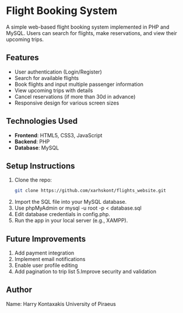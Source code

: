 # Flight Booking System
A simple web-based flight booking system implemented in PHP and MySQL. Users can search for flights, make reservations, and view their upcoming trips.

## Features
- User authentication (Login/Register)
- Search for available flights
- Book flights and input multiple passenger information
- View upcoming trips with details
- Cancel reservations (if more than 30d in advance)
- Responsive design for various screen sizes

## Technologies Used
- **Frontend**: HTML5, CSS3, JavaScript
- **Backend**: PHP
- **Database**: MySQL

## Setup Instructions
1. Clone the repo:
   ```bash
   git clone https://github.com/xarhskont/flights_website.git
2. Import the SQL file into your MySQL database.
3. Use phpMyAdmin or mysql -u root -p < database.sql
4. Edit database credentials in config.php.
5. Run the app in your local server (e.g., XAMPP).

## Future Improvements
1. Add payment integration
2. Implement email notifications
3. Enable user profile editing
4. Add pagination to trip list
5.Improve security and validation

## Author
Name: Harry Kontaxakis
University of Piraeus
